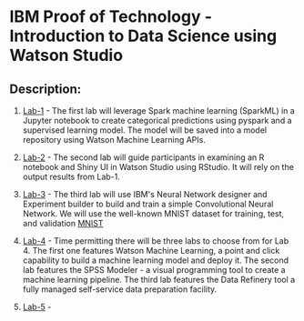 # IBM Proof of Technology - Introduction to Data Science using Watson Studio

## Description:



1. [Lab-1](Lab-1) - The first lab will leverage Spark machine learning (SparkML) in a Jupyter notebook to create categorical predictions using pyspark and a supervised learning model. The model will be saved into a model repository using Watson Machine Learning APIs. 

1. [Lab-2](Lab-2) - The second lab will guide participants in examining an R notebook and Shiny UI in Watson Studio using RStudio. It will rely on the output results from Lab-1.

1. [Lab-3](Lab-3) - The third lab will use IBM's Neural Network designer and Experiment builder to build and train a simple Convolutional Neural Network. We will use the well-known MNIST dataset for training, test, and validation [MNIST](http://yann.lecun.com/exdb/mnist/)

1. [Lab-4](Lab-4) - Time permitting there will be three labs to choose from for Lab 4. The first one features Watson Machine Learning, a point and click capability to build a machine learning model and deploy it. The second lab features the SPSS Modeler - a visual programming tool to create a machine learning pipeline. The third lab features the Data Refinery tool a fully managed self-service data preparation facility. 

1. [Lab-5](Lab-5) - 
